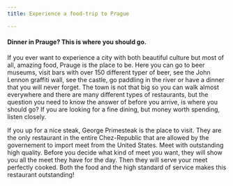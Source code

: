```yaml
---
title: Experience a food-trip to Prague

---
```

<h4>Dinner in Prauge? This is where you should go.</h4>

If you ever want to experience a city with both beautiful culture but most of all, amazing food, Prauge is the place to be. Here you can go to beer museums, visit bars with over 150 different typer of beer, see the John Lennon graffiti wall, see the castle, go paddling in the river or have a dinner that you will never forget. The town is not that big so you can walk almost everywhere and there are many different types of restaurants, but the question you need to know the answer of before you arrive, is where you should go? If you are looking for a fine dining, but money worth spending, listen closely. 

If you up for a nice steak, George Primesteak is the place to visit. They are the only restaurant in the entire Chez-Republic that are allowed by the governement to import meet from the United States. Meet with outstanding high quality. Before you decide what kind of meet you want, they will show you all the meet they have for the day. Then they will serve your meet perfectly cooked. Both the food and the high standard of service makes this restaurant outstanding!
